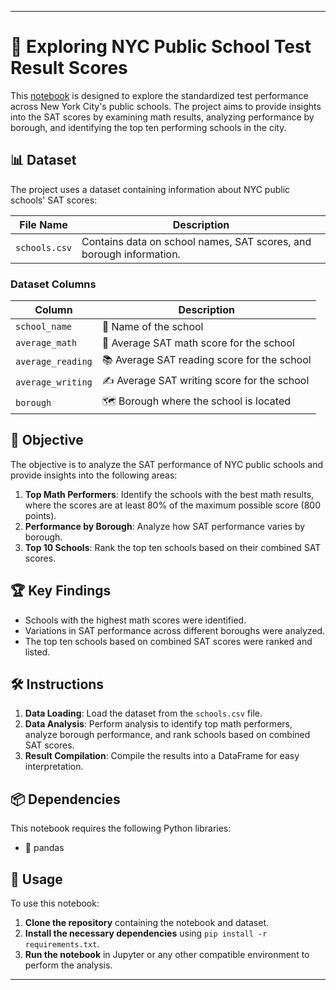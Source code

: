 
---

# 🏫 Exploring NYC Public School Test Result Scores

This [notebook](workspace/notebook.ipynb) is designed to explore the standardized test performance across New York City's public schools. The project aims to provide insights into the SAT scores by examining math results, analyzing performance by borough, and identifying the top ten performing schools in the city.

## 📊 Dataset

The project uses a dataset containing information about NYC public schools' SAT scores:

| File Name         | Description                                                                                   |
|-------------------|-----------------------------------------------------------------------------------------------|
| `schools.csv`     | Contains data on school names, SAT scores, and borough information.                            |

### Dataset Columns

| Column             | Description                                                                                           |
|--------------------|-------------------------------------------------------------------------------------------------------|
| `school_name`      | 🏫 Name of the school                                                                                 |
| `average_math`     | 📐 Average SAT math score for the school                                                               |
| `average_reading`  | 📚 Average SAT reading score for the school                                                            |
| `average_writing`  | ✍️ Average SAT writing score for the school                                                            |
| `borough`          | 🗺️ Borough where the school is located                                                                |

## 🎯 Objective

The objective is to analyze the SAT performance of NYC public schools and provide insights into the following areas:

1. **Top Math Performers**: Identify the schools with the best math results, where the scores are at least 80% of the maximum possible score (800 points).
2. **Performance by Borough**: Analyze how SAT performance varies by borough.
3. **Top 10 Schools**: Rank the top ten schools based on their combined SAT scores.

## 🏆 Key Findings

- Schools with the highest math scores were identified.
- Variations in SAT performance across different boroughs were analyzed.
- The top ten schools based on combined SAT scores were ranked and listed.

## 🛠️ Instructions

1. **Data Loading**: Load the dataset from the `schools.csv` file.
2. **Data Analysis**: Perform analysis to identify top math performers, analyze borough performance, and rank schools based on combined SAT scores.
3. **Result Compilation**: Compile the results into a DataFrame for easy interpretation.

## 📦 Dependencies

This notebook requires the following Python libraries:

- 🐼 pandas

## 🚀 Usage

To use this notebook:

1. **Clone the repository** containing the notebook and dataset.
2. **Install the necessary dependencies** using `pip install -r requirements.txt`.
3. **Run the notebook** in Jupyter or any other compatible environment to perform the analysis.

---

